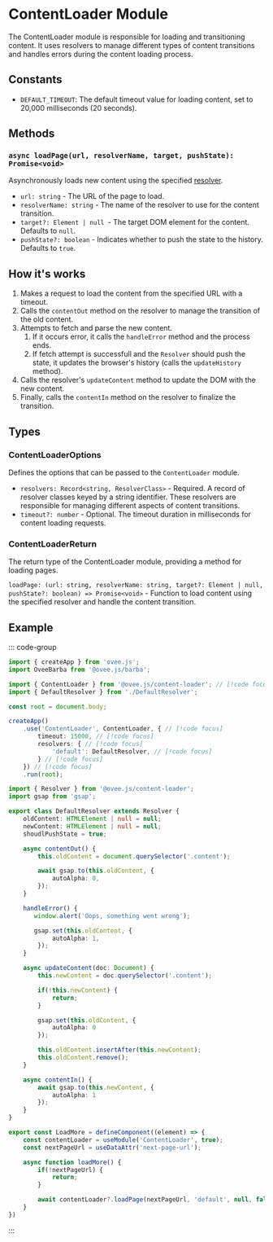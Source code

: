 # ContentLoader Module

The ContentLoader module is responsible for loading and transitioning content. It uses resolvers to manage different types of content transitions and handles errors during the content loading process.

## Constants

- `DEFAULT_TIMEOUT`: The default timeout value for loading content, set to 20,000 milliseconds (20 seconds).

## Methods

### `async loadPage(url, resolverName, target, pushState): Promise<void>`

Asynchronously loads new content using the specified [resolver](./resolver.md).

- `url: string` - The URL of the page to load.
- `resolverName: string` - The name of the resolver to use for the content transition.
- `target?: Element | null `- The target DOM element for the content. Defaults to `null`.
- `pushState?: boolean` - Indicates whether to push the state to the history. Defaults to `true`.

## How it's works

1. Makes a request to load the content from the specified URL with a timeout.
2. Calls the `contentOut` method on the resolver to manage the transition of the old content.
3. Attempts to fetch and parse the new content.
    1. If it occurs error, it calls the `handleError` method and the process ends.
    2. If fetch attempt is successfull and the `Resolver` should push the state, it updates the browser's history (calls the `updateHistory` method).
4. Calls the resolver's `updateContent` method to update the DOM with the new content.
5. Finally, calls the `contentIn` method on the resolver to finalize the transition.

## Types

### ContentLoaderOptions

Defines the options that can be passed to the `ContentLoader` module.

- `resolvers: Record<string, ResolverClass>` - Required. A record of resolver classes keyed by a string identifier. These resolvers are responsible for managing different aspects of content transitions.
- `timeout?: number` - Optional. The timeout duration in milliseconds for content loading requests.

### ContentLoaderReturn

The return type of the ContentLoader module, providing a method for loading pages.

`loadPage: (url: string, resolverName: string, target?: Element | null, pushState?: boolean) => Promise<void>` - Function to load content using the specified resolver and handle the content transition.

## Example

::: code-group
```ts [app.ts]
import { createApp } from 'ovee.js';
import OveeBarba from '@ovee.js/barba';

import { ContentLoader } from '@ovee.js/content-loader'; // [!code focus]
import { DefaultResolver } from './DefaultResolver';

const root = document.body;

createApp()
    .use('ContentLoader', ContentLoader, { // [!code focus]
        timeout: 15000, // [!code focus]
        resolvers: { // [!code focus]
            'default': DefaultResolver, // [!code focus]
        } // [!code focus]
    }) // [!code focus]
    .run(root);
```

```ts [DefaultResolver.ts]
import { Resolver } from '@ovee.js/content-loader';
import gsap from 'gsap';

export class DefaultResolver extends Resolver {
    oldContent: HTMLElement | null = null;
    newContent: HTMLElement | null = null;
    shoudlPushState = true;

    async contentOut() {
        this.oldContent = document.querySelector('.content');

        await gsap.to(this.oldContent, {
            autoAlpha: 0,
        });
    }

    handleError() {
       window.alert('Oops, something went wrong');

       gsap.set(this.oldContent, {
            autoAlpha: 1,
        });
    }

    async updateContent(doc: Document) {
        this.newContent = doc.querySelector('.content');

        if(!this.newContent) {
            return;
        }

        gsap.set(this.oldContent, {
            autoAlpha: 0
        });

        this.oldContent.insertAfter(this.newContent);
        this.oldContent.remove();
    }

    async contentIn() {
        await gsap.to(this.newContent, {
            autoAlpha: 1
        });
    }
}
```

```ts [LoadMoreComponent.ts]
export const LoadMore = defineComponent((element) => {
    const contentLoader = useModule('ContentLoader', true);
    const nextPageUrl = useDataAttr('next-page-url');

    async function loadMore() {
        if(!nextPageUrl) {
            return;
        }

        await contentLoader?.loadPage(nextPageUrl, 'default', null, false);
    }
})
```
:::